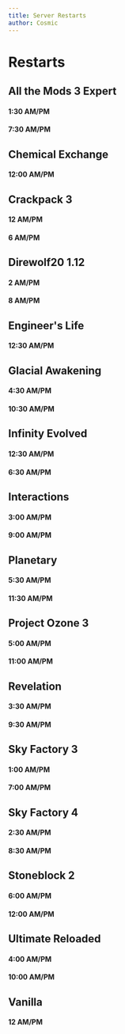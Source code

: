 ```yaml
---
title: Server Restarts
author: Cosmic
---
```


# Restarts

## All the Mods 3 Expert

#### 1:30 AM/PM

#### 7:30 AM/PM

## Chemical Exchange

#### 12:00 AM/PM

## Crackpack 3

#### 12 AM/PM

#### 6 AM/PM

## Direwolf20 1.12

#### 2 AM/PM

#### 8 AM/PM

## Engineer's Life

#### 12:30 AM/PM

## Glacial Awakening

#### 4:30 AM/PM

#### 10:30 AM/PM

## Infinity Evolved

#### 12:30 AM/PM

#### 6:30 AM/PM

## Interactions

#### 3:00 AM/PM

#### 9:00 AM/PM

## Planetary

#### 5:30 AM/PM

#### 11:30 AM/PM

## Project Ozone 3

#### 5:00 AM/PM

#### 11:00 AM/PM

## Revelation

#### 3:30 AM/PM

#### 9:30 AM/PM

## Sky Factory 3

#### 1:00 AM/PM

#### 7:00 AM/PM

## Sky Factory 4

#### 2:30 AM/PM

#### 8:30 AM/PM

## Stoneblock 2

#### 6:00 AM/PM

#### 12:00 AM/PM

## Ultimate Reloaded

#### 4:00 AM/PM

#### 10:00 AM/PM

## Vanilla

#### 12 AM/PM

